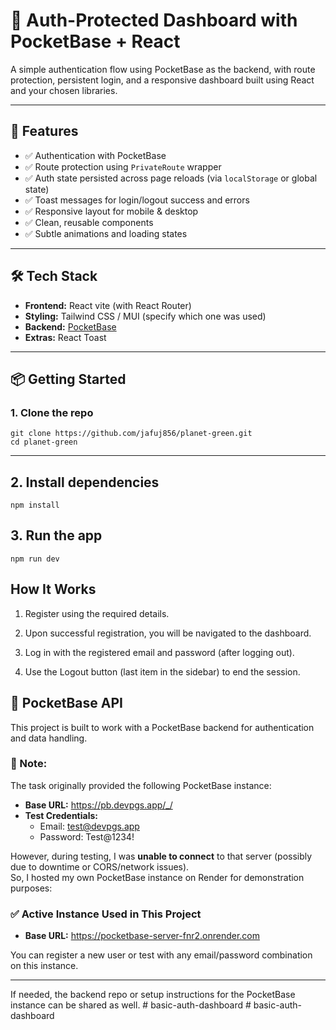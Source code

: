 # 🔐 Auth-Protected Dashboard with PocketBase + React

A simple authentication flow using PocketBase as the backend, with route protection, persistent login, and a responsive dashboard built using React and your chosen libraries.

---

## 🚀 Features

- ✅ Authentication with PocketBase
- ✅ Route protection using `PrivateRoute` wrapper
- ✅ Auth state persisted across page reloads (via `localStorage` or global state)
- ✅ Toast messages for login/logout success and errors
- ✅ Responsive layout for mobile & desktop
- ✅ Clean, reusable components
- ✅ Subtle animations and loading states

---

## 🛠 Tech Stack

- **Frontend:** React vite (with React Router)
- **Styling:** Tailwind CSS / MUI (specify which one was used)
- **Backend:** [PocketBase](https://pocketbase.io/)
- **Extras:** React Toast

---

## 📦 Getting Started

### 1. Clone the repo

```
git clone https://github.com/jafuj856/planet-green.git
cd planet-green
```

---

## 2. Install dependencies

```
npm install
```

## 3. Run the app

```
npm run dev
```

## How It Works

1. Register using the required details.

2. Upon successful registration, you will be navigated to the dashboard.

3. Log in with the registered email and password (after logging out).

4. Use the Logout button (last item in the sidebar) to end the session.

## 🔗 PocketBase API

This project is built to work with a PocketBase backend for authentication and data handling.

### 🔄 Note:

The task originally provided the following PocketBase instance:

- **Base URL:** https://pb.devpgs.app/_/
- **Test Credentials:**
  - Email: test@devpgs.app
  - Password: Test@1234!

However, during testing, I was **unable to connect** to that server (possibly due to downtime or CORS/network issues).  
So, I hosted my own PocketBase instance on Render for demonstration purposes:

### ✅ Active Instance Used in This Project

- **Base URL:** https://pocketbase-server-fnr2.onrender.com

You can register a new user or test with any email/password combination on this instance.

---

If needed, the backend repo or setup instructions for the PocketBase instance can be shared as well.
#   b a s i c - a u t h - d a s h b o a r d  
 #   b a s i c - a u t h - d a s h b o a r d  
 